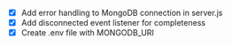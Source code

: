 - [x] Add error handling to MongoDB connection in server.js
- [x] Add disconnected event listener for completeness
- [x] Create .env file with MONGODB_URI
